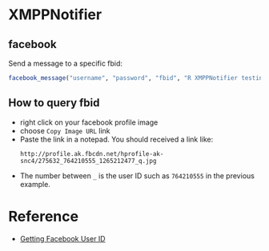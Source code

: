 # XMPPNotifier

## facebook

Send a message to a specific fbid:

```r
facebook_message("username", "password", "fbid", "R XMPPNotifier testing message")
```

## How to query fbid

- right click on your facebook profile image
- choose `Copy Image URL` link
- Paste the link in a notepad. You should received a link like:  
	```
	http://profile.ak.fbcdn.net/hprofile-ak-snc4/275632_764210555_1265212477_q.jpg
	```
- The number between `_` is the user ID such as `764210555` in the previous example.

# Reference

- [Getting Facebook User ID](http://dragonslayerclan.org/index.php/component/content/article?id=22)